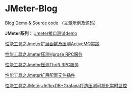 # JMeter-Blog
Blog Demo &amp; Source code （文章示例及源码）

**JMeter系列：**
[Jmeter接口测试demo](https://blog.csdn.net/zuozewei/article/details/79627177)

[性能工具之Jmeter扩展函数及压测ActiveMQ实践](https://blog.csdn.net/zuozewei/article/details/82710274)

[性能工具之Jmeter压测Hprose RPC服务](https://blog.csdn.net/zuozewei/article/details/82765585)

[性能工具之Jmeter压测Thrift RPC服务](https://blog.csdn.net/zuozewei/article/details/82589810)

[性能工具之Jmeter扩展配置元件插件](https://blog.csdn.net/zuozewei/article/details/82887039)

[性能工具之JMeter+InfluxDB+Grafana打造压测可视化实时监控](https://blog.csdn.net/zuozewei/article/details/82911173)
